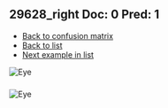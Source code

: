## 29628_right Doc: 0 Pred: 1
- [Back to confusion matrix](https://github.com/juliandewit/kaggle_retinopathy/blob/master/matrix.md)
- [Back to list](https://github.com/juliandewit/kaggle_retinopathy/blob/master/lists/01/list.md)
- [Next example in list](https://github.com/juliandewit/kaggle_retinopathy/blob/master/lists/01/29/2964_left.md)

![Eye](https://retinopaty.blob.core.windows.net/size1024/29628_right_0.jpeg)

### 

![Eye]()
